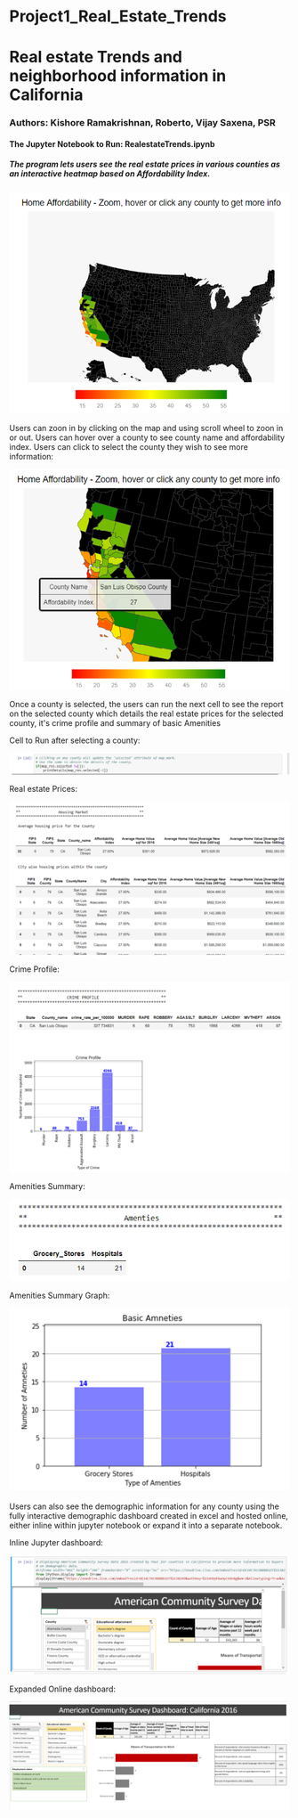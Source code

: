 # Project1_Real_Estate_Trends

# Real estate Trends and neighborhood information in California
### Authors: Kishore Ramakrishnan, Roberto, Vijay Saxena, PSR

#### The Jupyter Notebook to Run: RealestateTrends.ipynb
##### The program lets users see the real estate prices in various counties as an interactive heatmap based on Affordability Index.


[Initial_Map]: Images/Initial_Map.PNG "Initial Map"
[Zoomed_Map]: Images/Zoomed_Map.PNG "Zoomed Map"
[Realestate_info]: Images/Realestate_info.png "Real Estate Info"
[CrimeProfile]: Images/CrimeProfile.PNG "Crime Profile"
[Demographic_info_jupyter]: Images/Demographic_info_jupyter.PNG "Demographic Info"
[Demo_Expanded]: Images/Demo_Expanded.PNG "Demographic Info Expanded into seperate page"
[GroceryStore_Summary]: Images/GroceryStore_Summary.PNG "Amenties Summary"
[Amneties_Graph]: Images/Amneties_Graph.PNG "Amenties Graph"
[Cell_to_Run]: Images/Cell_to_Run.PNG "Cell to Run after selecting county"

![alt text][Initial_Map]

Users can zoon in by clicking on the map and using scroll wheel to zoon in or out.
Users can hover over a county to see county name and affordability index. Users can click to select the county they wish to see more information:

![alt text][Zoomed_Map]

Once a county is selected, the users can run the next cell to see the report on the selected county which details the real estate prices for the selected county, it's crime profile and summary of basic Amenities

Cell to Run after selecting a county:

![alt text][Cell_to_Run]


Real estate Prices:

![alt text][Realestate_info]

Crime Profile:

![alt text][CrimeProfile]

Amenities Summary:

![alt text][GroceryStore_Summary]

Amenities Summary Graph:

![alt text][Amneties_Graph]


Users can also see the demographic information for any county using the fully interactive demographic dashboard created in excel and hosted online, either inline within jupyter notebook or expand it into a separate notebook.

Inline Jupyter dashboard:

![alt text][Demographic_info_jupyter]

Expanded Online dashboard:

![alt text][Demo_Expanded]





